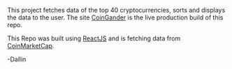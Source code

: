 This project fetches data of the top 40 cryptocurrencies, sorts and displays the data to the user. The site [CoinGander](https://coingander.firebaseapp.com) is the live production build of this repo.

This Repo was built using [ReactJS](https://github.com/facebook/react) and is fetching data from [CoinMarketCap](https://coinmarketcap.com/api/).

-Dallin
